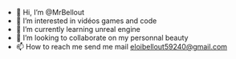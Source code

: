 - 👋 Hi, I’m @MrBellout
- 👀 I’m interested in vidéos games and code
- 🌱 I’m currently learning unreal engine
- 💞️ I’m looking to collaborate on my personnal beauty
- 📫 How to reach me send me mail eloibellout59240@gmail.com

<!---
MrBellout/MrBellout is a ✨ special ✨ repository because its `README.md` (this file) appears on your GitHub profile.
You can click the Preview link to take a look at your changes.
--->
